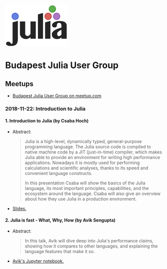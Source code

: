 <img src="images/julia-logo.svg" width="200">

# Budapest Julia User Group

## Meetups

* [Budapest Julia User Group on meetup.com](https://www.meetup.com/meetup-group-qHEnKmfw/)

### 2018-11-22: Introduction to Julia

#### 1. Introduction to Julia (by Csaba Hoch)

*  Abstract:

   > Julia is a high-level, dynamically typed, general-purpose programming language. The Julia source code is compiled to native machine code by a JIT (just-in-time) compiler, which makes Julia able to provide an environment for writing high performance applications. Nowadays it is mostly used for performing calculations and scientific analyses, thanks to its speed and convenient language constructs.
   >
   > In this presentation Csaba will show the basics of the Julia language, its most important principles, capabilities, and the ecosystem around the language. Csaba will also give an overview about how they use Julia in a production environment.

*   [Slides.](documents/20181121-julia-intro-by-csaba-hoch.pdf)

#### 2. Julia is fast - What, Why, How (by Avik Sengupta)

*   Abstract:

    > In this talk, Avik will dive deep into Julia's performance claims, showing how it compares to other languages, and explaining the language features that make it so.

*   [Avik's Jupyter notebook.](https://nbviewer.jupyter.org/github/JuliaComputing/JuliaBoxTutorials/blob/master/introductory-tutorials/intro-to-julia/09.%20Julia%20is%20fast.ipynb)
